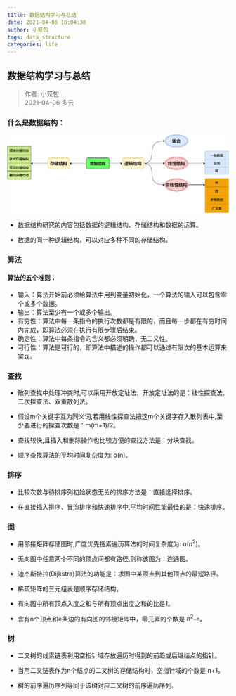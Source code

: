 ```yaml
---
title: 数据结构学习与总结
date: 2021-04-06 16:04:30
author: 小笼包
tags: data_structure
categories: life
---
```


## 数据结构学习与总结

> 作者: 小笼包  
> 2021-04-06 多云

### 什么是数据结构：  

![数据结构关系图](./diagram/数据结构关系图.drawio.png)  

<!-- more -->
 
- 数据结构研究的内容包括数据的逻辑结构、存储结构和数据的运算。

- 数据的同一种逻辑结构，可以对应多种不同的存储结构。

### 算法

#### 算法的五个准则：
- 输入：算法开始前必须给算法中用到变量初始化，一个算法的输入可以包含零个或多个数据。
- 输出：算法至少有一个或多个输出。
- 有穷性：算法中每一条指令的执行次数都是有限的，而且每一步都在有穷时间内完成，即算法必须在执行有限步骤后结束。
- 确定性：算法中每条指令的含义都必须明确，无二义性。
- 可行性：算法是可行的，即算法中描述的操作都可以通过有限次的基本运算来实现。

### 查找
- 散列查找中处理冲突时,可以采用开放定址法，开放定址法的是：线性探查法、二次探查法、双重散列法。

- 假设m个关键字互为同义词,若用线性探查法把这m个关键字存入散列表中,至少要进行的探查次数是：m(m+1)/2。

- 查找较快,且插入和删除操作也比较方便的查找方法是：分块查找。

- 顺序查找算法的平均时间复杂度为: o(n)。

### 排序
- 比较次数与待排序列初始状态无关的排序方法是：直接选择排序。

- 在直接插入排序、冒泡排序和快速排序中,平均时间性能最佳的是：快速排序。

### 图
- 用邻接矩阵存储图时,广度优先搜索遍历算法的时间复杂度为: o($n^2$)。

- 无向图中任意两个不同的顶点间都有路径,则称该图为：连通图。

- 迪杰斯特拉(Dijkstra)算法的功能是：求图中某顶点到其他顶点的最短路径。

- 稀疏矩阵的三元组表是顺序存储结构。

- 有向图中所有顶点入度之和与所有顶点出度之和的比是1。

- 含有n个顶点和e条边的有向图的邻接矩阵中，零元素的个数是 $n^2$-e。

### 树

- 二叉树的线索链表利用空指针域存放遍历时得到的前趋或后继结点的指针。

- 当用二叉链表作为n个结点的二叉树的存储结构时，空指针域的个数是 n+1。

- 树的前序遍历序列等同于该树对应二叉树的前序遍历序列。